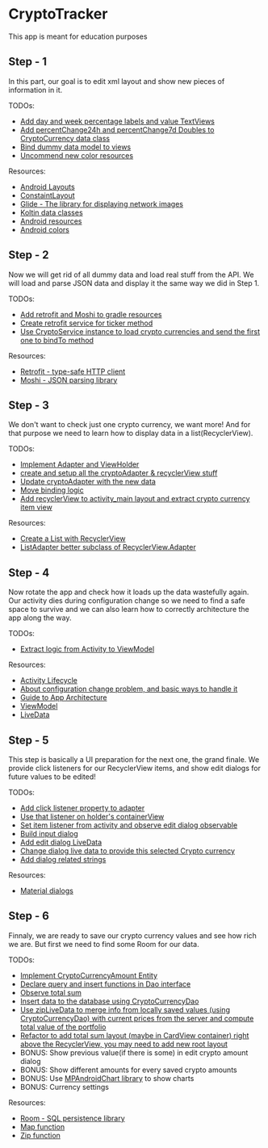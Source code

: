 # CryptoTracker

This app is meant for education purposes

## Step - 1

In this part, our goal is to edit xml layout and show new pieces of information in it.

TODOs:
* [Add day and week percentage labels and value TextViews](https://github.com/semanticer/geekyeduCryptoTracker/blob/1ef3eb480b8db1a4bf0ffdea3f66581a911eafff/app/src/main/res/layout/activity_main.xml#L79)
* [Add percentChange24h and percentChange7d Doubles to CryptoCurrency data class](https://github.com/semanticer/geekyeduCryptoTracker/blob/1ef3eb480b8db1a4bf0ffdea3f66581a911eafff/app/src/main/java/cz/geekyedu/geekyedu/data/model/CryptoCurrency.kt#L4)
* [Bind dummy data model to views](https://github.com/semanticer/geekyeduCryptoTracker/blob/1ef3eb480b8db1a4bf0ffdea3f66581a911eafff/app/src/main/java/cz/geekyedu/geekyedu/presentation/MainActivity.kt#L27)
* [Uncommend new color resources](https://github.com/semanticer/geekyeduCryptoTracker/blob/step-1/app/src/main/res/values/colors.xml)


Resources:
* [Android Layouts](https://developer.android.com/guide/topics/ui/declaring-layout.html)
* [ConstaintLayout](https://constraintlayout.com/)
* [Glide - The library for displaying network images](https://bumptech.github.io/glide/doc/generatedapi.html#using-the-generated-api)
* [Koltin data classes](https://kotlinlang.org/docs/reference/data-classes.html)
* [Android resources](https://developer.android.com/guide/topics/resources/providing-resources.html)
* [Android colors](https://developer.android.com/reference/android/graphics/Color.html)

## Step - 2

Now we will get rid of all dummy data and load real stuff from the API. We will load and parse JSON
data and display it the same way we did in Step 1.

TODOs:
* [Add retrofit and Moshi to gradle resources](https://github.com/semanticer/geekyeduCryptoTracker/blob/d47f96e76e70fce7458552f09cce3dce629a464e/app/build.gradle#L56)
* [Create retrofit service for ticker method](https://github.com/semanticer/geekyeduCryptoTracker/blob/step-2/app/src/main/java/cz/geekyedu/geekyedu/data/remote/CryptoService.kt)
* [Use CryptoService instance to load crypto currencies and send the first one to bindTo method](https://github.com/semanticer/geekyeduCryptoTracker/blob/d47f96e76e70fce7458552f09cce3dce629a464e/app/src/main/java/cz/geekyedu/geekyedu/presentation/MainActivity.kt#L24)

Resources:
* [Retrofit - type-safe HTTP client](http://square.github.io/retrofit/)
* [Moshi - JSON parsing library](https://github.com/square/moshi)

## Step - 3
We don't want to check just one crypto currency, we want more! And for that purpose we need to learn
how to display data in a list(RecyclerView).

TODOs:
* [Implement Adapter and ViewHolder](https://github.com/semanticer/geekyeduCryptoTracker/blob/step-3/app/src/main/java/cz/geekyedu/geekyedu/presentation/CryptoAdapter.kt)
* [create and setup all the cryptoAdapter & recyclerView stuff](https://github.com/semanticer/geekyeduCryptoTracker/blob/73fd31725e798a8b84488ebec9da0268f38f8fa6/app/src/main/java/cz/geekyedu/geekyedu/presentation/MainActivity.kt#L25)
* [Update cryptoAdapter with the new data](https://github.com/semanticer/geekyeduCryptoTracker/blob/73fd31725e798a8b84488ebec9da0268f38f8fa6/app/src/main/java/cz/geekyedu/geekyedu/presentation/MainActivity.kt#L36)
* [Move binding logic](https://github.com/semanticer/geekyeduCryptoTracker/blob/73fd31725e798a8b84488ebec9da0268f38f8fa6/app/src/main/java/cz/geekyedu/geekyedu/presentation/MainActivity.kt#L44)
* [Add recyclerView to activity_main layout and extract crypto currency item view](https://github.com/semanticer/geekyeduCryptoTracker/blob/step-3/app/src/main/res/layout/activity_main.xml)

Resources:
* [Create a List with RecyclerView](https://developer.android.com/guide/topics/ui/layout/recyclerview.html)
* [ListAdapter better subclass of RecyclerView.Adapter](https://developer.android.com/reference/android/support/v7/recyclerview/extensions/ListAdapter.html)

## Step - 4
Now rotate the app and check how it loads up the data wastefully again. Our activity dies during configuration change
so we need to find a safe space to survive and we can also learn how to correctly architecture the app
along the way.

TODOs:
* [Extract logic from Activity to ViewModel](https://github.com/semanticer/geekyeduCryptoTracker/blob/step-4/app/src/main/java/cz/geekyedu/geekyedu/presentation/MainActivity.kt)

Resources:
* [Activity Lifecycle](https://developer.android.com/guide/components/activities/activity-lifecycle.html)
* [About configuration change problem, and basic ways to handle it](https://developer.android.com/guide/topics/resources/runtime-changes.html)
* [Guide to App Architecture](https://developer.android.com/topic/libraries/architecture/guide.html)
* [ViewModel](https://developer.android.com/topic/libraries/architecture/viewmodel.html)
* [LiveData](https://developer.android.com/topic/libraries/architecture/livedata.html)

## Step - 5
This step is basically a UI preparation for the next one, the grand finale. We provide click listeners
for our RecyclerView items, and show edit dialogs for future values to be edited!

TODOs:
* [Add click listener property to adapter](https://github.com/semanticer/geekyeduCryptoTracker/blob/f3e95a4488753ea0132589575092824a71618f36/app/src/main/java/cz/geekyedu/geekyedu/presentation/CryptoAdapter.kt#L19)
* [Use that listener on holder's containerView](https://github.com/semanticer/geekyeduCryptoTracker/blob/f3e95a4488753ea0132589575092824a71618f36/app/src/main/java/cz/geekyedu/geekyedu/presentation/CryptoAdapter.kt#L29)
* [Set item listener from activity and observe edit dialog observable](https://github.com/semanticer/geekyeduCryptoTracker/blob/ac1cb9390b67551c494a364f011efdc0cd11d162/app/src/main/java/cz/geekyedu/geekyedu/presentation/MainActivity.kt#L38)
* [Build input dialog](https://github.com/semanticer/geekyeduCryptoTracker/blob/ac1cb9390b67551c494a364f011efdc0cd11d162/app/src/main/java/cz/geekyedu/geekyedu/presentation/MainActivity.kt#L50)
* [Add edit dialog LiveData](https://github.com/semanticer/geekyeduCryptoTracker/blob/ac1cb9390b67551c494a364f011efdc0cd11d162/app/src/main/java/cz/geekyedu/geekyedu/presentation/MainViewModel.kt#L18)
* [Change dialog live data to provide this selected Crypto currency](https://github.com/semanticer/geekyeduCryptoTracker/blob/ac1cb9390b67551c494a364f011efdc0cd11d162/app/src/main/java/cz/geekyedu/geekyedu/presentation/MainViewModel.kt#L22)
* [Add dialog related strings](https://github.com/semanticer/geekyeduCryptoTracker/blob/ac1cb9390b67551c494a364f011efdc0cd11d162/app/src/main/res/values/strings.xml#L6)

Resources:
* [Material dialogs](https://github.com/afollestad/material-dialogs)

## Step - 6
Finnaly, we are ready to save our crypto currency values and see how rich we are. But first we
need to find some Room for our data.

TODOs:
* [Implement CryptoCurrencyAmount Entity](https://github.com/semanticer/geekyeduCryptoTracker/blob/step-6/app/src/main/java/cz/geekyedu/geekyedu/data/db/CryptoCurrencyAmount.kt)
* [Declare query and insert functions in Dao interface](https://github.com/semanticer/geekyeduCryptoTracker/blob/step-6/app/src/main/java/cz/geekyedu/geekyedu/data/db/CryptoCurrencyDao.kt)
* [Observe total sum](https://github.com/semanticer/geekyeduCryptoTracker/blob/5b33a27a45785c4540443e88e8ca6dfb8ead30df/app/src/main/java/cz/geekyedu/geekyedu/presentation/MainActivity.kt#L51)
* [Insert data to the database using CryptoCurrencyDao](https://github.com/semanticer/geekyeduCryptoTracker/blob/5b33a27a45785c4540443e88e8ca6dfb8ead30df/app/src/main/java/cz/geekyedu/geekyedu/presentation/MainViewModel.kt#L28)
* [Use zipLiveData to merge info from locally saved values (using CryptoCurrencyDao) with current prices from the server and compute total value of the portfolio](https://github.com/semanticer/geekyeduCryptoTracker/blob/5b33a27a45785c4540443e88e8ca6dfb8ead30df/app/src/main/java/cz/geekyedu/geekyedu/presentation/MainViewModel.kt#L49)
* [Refactor to add total sum layout (maybe in CardView container) right above the RecyclerView, you may need to add new root layout](https://github.com/semanticer/geekyeduCryptoTracker/blob/step-6/app/src/main/res/layout/activity_main.xml)
* BONUS: Show previous value(if there is some) in edit crypto amount dialog
* BONUS: Show different amounts for every saved crypto amounts
* BONUS: Use [MPAndroidChart library](https://github.com/PhilJay/MPAndroidChart) to show charts
* BONUS: Currency settings

Resources:
* [Room - SQL persistence library](https://developer.android.com/training/data-storage/room/index.html)
* [Map function](http://rxmarbles.com/#map)
* [Zip function](http://rxmarbles.com/#zip)

